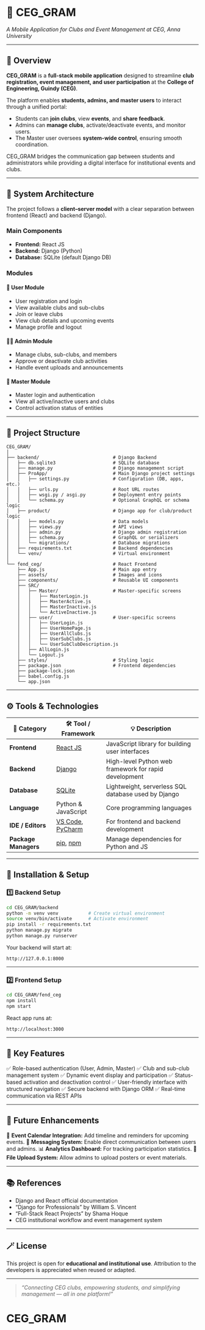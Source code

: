 
# 🏫 CEG_GRAM

*A Mobile Application for Clubs and Event Management at CEG, Anna University*

---

## 📖 Overview

**CEG_GRAM** is a **full-stack mobile application** designed to streamline **club registration, event management, and user participation** at the **College of Engineering, Guindy (CEG)**.

The platform enables **students, admins, and master users** to interact through a unified portal:

* Students can **join clubs**, view **events**, and **share feedback**.
* Admins can **manage clubs**, activate/deactivate events, and monitor users.
* The Master user oversees **system-wide control**, ensuring smooth coordination.

CEG_GRAM bridges the communication gap between students and administrators while providing a digital interface for institutional events and clubs.

---

## 🧠 System Architecture

The project follows a **client–server model** with a clear separation between frontend (React) and backend (Django).

### **Main Components**

* **Frontend:** React JS
* **Backend:** Django (Python)
* **Database:** SQLite (default Django DB)

### **Modules**

#### 👤 **User Module**

* User registration and login
* View available clubs and sub-clubs
* Join or leave clubs
* View club details and upcoming events
* Manage profile and logout

#### 🧑‍💼 **Admin Module**

* Manage clubs, sub-clubs, and members
* Approve or deactivate club activities
* Handle event uploads and announcements

#### 👑 **Master Module**

* Master login and authentication
* View all active/inactive users and clubs
* Control activation status of entities

---

## 📁 Project Structure

```
CEG_GRAM/
│
├── backend/                           # Django Backend
│   ├── db.sqlite3                     # SQLite database
│   ├── manage.py                      # Django management script
│   ├── ProApp/                        # Main Django project settings
│   │   ├── settings.py                # Configuration (DB, apps, etc.)
│   │   ├── urls.py                    # Root URL routes
│   │   ├── wsgi.py / asgi.py          # Deployment entry points
│   │   └── schema.py                  # Optional GraphQL or schema logic
│   ├── product/                       # Django app for club/product logic
│   │   ├── models.py                  # Data models
│   │   ├── views.py                   # API views
│   │   ├── admin.py                   # Django admin registration
│   │   ├── schema.py                  # GraphQL or serializers
│   │   └── migrations/                # Database migrations
│   ├── requirements.txt               # Backend dependencies
│   └── venv/                          # Virtual environment
│
└── fend_ceg/                          # React Frontend
    ├── App.js                         # Main app entry
    ├── assets/                        # Images and icons
    ├── components/                    # Reusable UI components
    ├── SRC/
    │   ├── Master/                    # Master-specific screens
    │   │   ├── MasterLogin.js
    │   │   ├── MasterActive.js
    │   │   ├── MasterInactive.js
    │   │   └── ActiveInactive.js
    │   ├── user/                      # User-specific screens
    │   │   ├── UserLogin.js
    │   │   ├── UserHomePage.js
    │   │   ├── UserAllClubs.js
    │   │   ├── UserSubClubs.js
    │   │   └── UserSubClubDescription.js
    │   ├── AllLogin.js
    │   └── Logout.js
    ├── styles/                        # Styling logic
    ├── package.json                   # Frontend dependencies
    ├── package-lock.json
    ├── babel.config.js
    └── app.json
```

---

## ⚙️ Tools & Technologies

| 🧩 Category          | 🛠️ Tool / Framework                                                                     | 💡 Description                                        |
| -------------------- | ---------------------------------------------------------------------------------------- | ----------------------------------------------------- |
| **Frontend**         | [React JS](https://react.dev/)                                                           | JavaScript library for building user interfaces       |
| **Backend**          | [Django](https://www.djangoproject.com/)                                                 | High-level Python web framework for rapid development |
| **Database**         | [SQLite](https://www.sqlite.org/)                                                        | Lightweight, serverless SQL database used by Django   |
| **Language**         | Python & JavaScript                                                                      | Core programming languages                            |
| **IDE / Editors**    | [VS Code](https://code.visualstudio.com/), [PyCharm](https://www.jetbrains.com/pycharm/) | For frontend and backend development                  |
| **Package Managers** | [pip](https://pypi.org/project/pip/), [npm](https://www.npmjs.com/)                      | Manage dependencies for Python and JS                 |

---

## 🚀 Installation & Setup

### **1️⃣ Backend Setup**

```bash
cd CEG_GRAM/backend
python -m venv venv           # Create virtual environment
source venv/bin/activate      # Activate environment
pip install -r requirements.txt
python manage.py migrate
python manage.py runserver
```

Your backend will start at:

```
http://127.0.0.1:8000
```

---

### **2️⃣ Frontend Setup**

```bash
cd CEG_GRAM/fend_ceg
npm install
npm start
```

React app runs at:

```
http://localhost:3000
```

---

## 📱 Key Features

✅ Role-based authentication (User, Admin, Master)
✅ Club and sub-club management system
✅ Dynamic event display and participation
✅ Status-based activation and deactivation control
✅ User-friendly interface with structured navigation
✅ Secure backend with Django ORM
✅ Real-time communication via REST APIs

---

## 🌱 Future Enhancements

🚀 **Event Calendar Integration:** Add timeline and reminders for upcoming events.
💬 **Messaging System:** Enable direct communication between users and admins.
📊 **Analytics Dashboard:** For tracking participation statistics.
📎 **File Upload System:** Allow admins to upload posters or event materials.

---

## 📚 References

* Django and React official documentation
* “Django for Professionals” by William S. Vincent
* “Full-Stack React Projects” by Shama Hoque
* CEG institutional workflow and event management system

---

## 🪄 License

This project is open for **educational and institutional use**.
Attribution to the developers is appreciated when reused or adapted.

---

> *“Connecting CEG clubs, empowering students, and simplifying management — all in one platform!”* 
# CEG_GRAM
